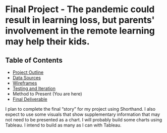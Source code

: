 # Final Project - The pandemic could result in learning loss, but parents' involvement in the remote learning may help their kids.
## Table of Contents
  * [Project Outline](project-outline.md)
  * [Data Sources](data-sources.md)
  * [Wireframes](/wireframes.md)
  * [Testing and Iteration](/testing-and-iteration.md)
  * Method to Present (You are here)
  * [Final Deliverable](/final-deliverable.md)

I plan to complete the final “story” for my project using Shorthand. I also expect to use some visuals that show supplementary information that may not need to be presented as a chart. I will probably build some charts using Tableau. I intend to build as many as I can with Tableau.
